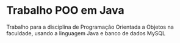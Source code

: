# Trabalho POO em Java
Trabalho para a disciplina de Programação Orientada a Objetos na faculdade, usando a linguagem Java e banco de dados MySQL
